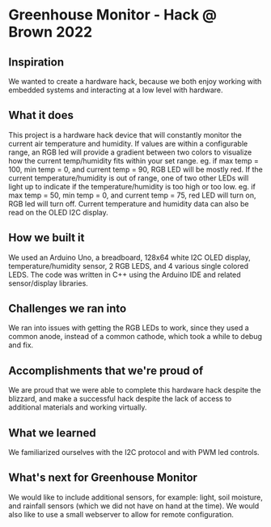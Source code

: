 # Greenhouse Monitor - Hack @ Brown 2022

## Inspiration
We wanted to create a hardware hack, because we both enjoy working with embedded systems and interacting at a low level with hardware.
## What it does
This project is a hardware hack device that will constantly monitor the current air temperature and humidity. If values are within a configurable range, an RGB led will provide a gradient between two colors to visualize how the current temp/humidity fits within your set range.
eg. if max temp = 100, min temp = 0, and current temp = 90, RGB LED will be mostly red.
If the current temperature/humidity is out of range, one of two other LEDs will light up to indicate if the temperature/humidity is too high or too low.
eg. if max temp = 50, min temp = 0, and current temp = 75, red LED will turn on, RGB led will turn off.
Current temperature and humidity data can also be read on the OLED I2C display.
## How we built it
We used an Arduino Uno, a breadboard, 128x64 white I2C OLED display, temperature/humidity sensor, 2 RGB LEDS, and 4 various single colored LEDS. The code was written in C++ using the Arduino IDE and related sensor/display libraries.
## Challenges we ran into
We ran into issues with getting the RGB LEDs to work, since they used a common anode, instead of a common cathode, which took a while to debug and fix.
## Accomplishments that we're proud of
We are proud that we were able to complete this hardware hack despite the blizzard, and make a successful hack despite the lack of access to additional materials and working virtually.
## What we learned
We familiarized ourselves with the I2C protocol and with PWM led controls.
## What's next for Greenhouse Monitor
We would like to include additional sensors, for example: light, soil moisture, and rainfall sensors (which we did not have on hand at the time). We would also like to use a small webserver to allow for remote configuration.
